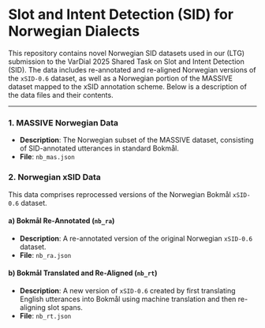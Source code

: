 # Slot and Intent Detection (SID) for Norwegian Dialects

This repository contains novel Norwegian SID datasets used in our (LTG) submission to the VarDial 2025 Shared Task on Slot and Intent Detection (SID). The data includes re-annotated and re-aligned Norwegian versions of the `xSID-0.6` dataset, as well as a Norwegian portion of the MASSIVE dataset mapped to the xSID annotation scheme. Below is a description of the data files and their contents.

---
### 1. MASSIVE Norwegian Data
- **Description**: The Norwegian subset of the MASSIVE dataset, consisting of SID-annotated utterances in standard Bokmål.
- **File**: `nb_mas.json`

### 2. Norwegian xSID Data
This data comprises reprocessed versions of the Norwegian Bokmål `xSID-0.6` dataset.

#### a) Bokmål Re-Annotated (`nb_ra`)
- **Description**: A re-annotated version of the original Norwegian `xSID-0.6` dataset. 
- **File**: `nb_ra.json`

#### b) Bokmål Translated and Re-Aligned (`nb_rt`)
- **Description**: A new version of `xSID-0.6` created by first translating English utterances into Bokmål using machine translation and then re-aligning slot spans.
- **File**: `nb_rt.json`

